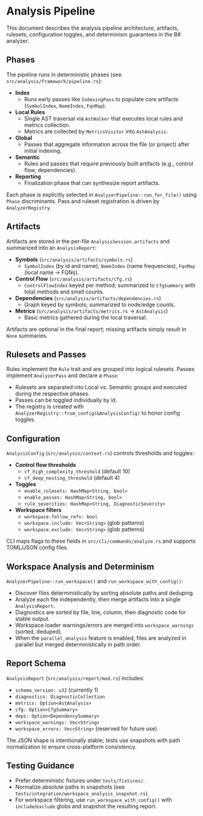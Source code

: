 # Analysis Pipeline

This document describes the analysis pipeline architecture, artifacts, rulesets, configuration toggles, and determinism guarantees in the B# analyzer.

## Phases

The pipeline runs in deterministic phases (see `src/analysis/framework/pipeline.rs`):

- **Index**
  - Runs early passes like `IndexingPass` to populate core artifacts (`SymbolIndex`, `NameIndex`, `FqnMap`).
- **Local Rules**
  - Single AST traversal via `AstWalker` that executes local rules and metrics collection.
  - Metrics are collected by `MetricsVisitor` into `AstAnalysis`.
- **Global**
  - Passes that aggregate information across the file (or project) after initial indexing.
- **Semantic**
  - Rules and passes that require previously built artifacts (e.g., control flow, dependencies).
- **Reporting**
  - Finalization phase that can synthesize report artifacts.

Each phase is explicitly selected in `AnalyzerPipeline::run_for_file()` using `Phase` discriminants. Pass and ruleset registration is driven by `AnalyzerRegistry`.

## Artifacts

Artifacts are stored in the per-file `AnalysisSession.artifacts` and summarized into an `AnalysisReport`:

- **Symbols** (`src/analysis/artifacts/symbols.rs`)
  - `SymbolIndex` (by id and name), `NameIndex` (name frequencies), `FqnMap` (local name → FQNs).
- **Control Flow** (`src/analysis/artifacts/cfg.rs`)
  - `ControlFlowIndex` keyed per method; summarized to `CfgSummary` with total methods and smell counts.
- **Dependencies** (`src/analysis/artifacts/dependencies.rs`)
  - Graph keyed by symbols; summarized to node/edge counts.
- **Metrics** (`src/analysis/artifacts/metrics.rs` → `AstAnalysis`)
  - Basic metrics gathered during the local traversal.

Artifacts are optional in the final report; missing artifacts simply result in `None` summaries.

## Rulesets and Passes

Rules implement the `Rule` trait and are grouped into logical rulesets. Passes implement `AnalyzerPass` and declare a `Phase`:

- Rulesets are separated into Local vs. Semantic groups and executed during the respective phases.
- Passes can be toggled individually by id.
- The registry is created with `AnalyzerRegistry::from_config(&AnalysisConfig)` to honor config toggles.

## Configuration

`AnalysisConfig` (`src/analysis/context.rs`) controls thresholds and toggles:

- **Control flow thresholds**
  - `cf_high_complexity_threshold` (default 10)
  - `cf_deep_nesting_threshold` (default 4)
- **Toggles**
  - `enable_rulesets: HashMap<String, bool>`
  - `enable_passes: HashMap<String, bool>`
  - `rule_severities: HashMap<String, DiagnosticSeverity>`
- **Workspace filters**
  - `workspace.follow_refs: bool`
  - `workspace.include: Vec<String>` (glob patterns)
  - `workspace.exclude: Vec<String>` (glob patterns)

CLI maps flags to these fields in `src/cli/commands/analyze.rs` and supports TOML/JSON config files.

## Workspace Analysis and Determinism

`AnalyzerPipeline::run_workspace()` and `run_workspace_with_config()`:

- Discover files deterministically by sorting absolute paths and deduping.
- Analyze each file independently, then merge artifacts into a single `AnalysisReport`.
- Diagnostics are sorted by file, line, column, then diagnostic code for stable output.
- Workspace loader warnings/errors are merged into `workspace_warnings` (sorted, deduped).
- When the `parallel_analysis` feature is enabled, files are analyzed in parallel but merged deterministically in path order.

## Report Schema

`AnalysisReport` (`src/analysis/report/mod.rs`) includes:

- `schema_version: u32` (currently 1)
- `diagnostics: DiagnosticCollection`
- `metrics: Option<AstAnalysis>`
- `cfg: Option<CfgSummary>`
- `deps: Option<DependencySummary>`
- `workspace_warnings: Vec<String>`
- `workspace_errors: Vec<String>` (reserved for future use)

The JSON shape is intentionally stable; tests use snapshots with path normalization to ensure cross-platform consistency.

## Testing Guidance

- Prefer deterministic fixtures under `tests/fixtures/`.
- Normalize absolute paths in snapshots (see `tests/integration/workspace_analysis_snapshot.rs`).
- For workspace filtering, use `run_workspace_with_config()` with `include`/`exclude` globs and snapshot the resulting report.

